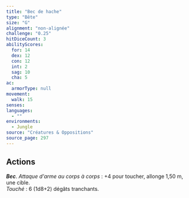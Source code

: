 ```yaml
---
title: "Bec de hache"
type: "Bête"
size: "G"
alignment: "non-alignée"
challenge: "0.25"
hitDiceCount: 3
abilityScores:
  for: 14
  dex: 12
  con: 12
  int: 2
  sag: 10
  cha: 5
ac: 
  armorType: null
movement: 
  walk: 15
senses: 
languages: 
  - ""
environments:
  - Jungle
source: "Créatures & Oppositions"
source_page: 297
---
```

## Actions
_**Bec**_. _Attaque d'arme au corps à corps_ : +4 pour toucher, allonge 1,50 m, une cible.  
_Touché_ : 6 (1d8+2) dégâts tranchants.
